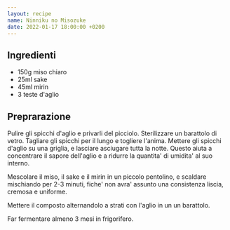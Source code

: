 ```yaml
---
layout: recipe
name: Ninniku no Misozuke
date: 2022-01-17 18:00:00 +0200
---
```


## Ingredienti

- 150g miso chiaro
- 25ml sake
- 45ml mirin
- 3 teste d'aglio

## Preprarazione

Pulire gli spicchi d'aglio e privarli del picciolo. Sterilizzare un barattolo di vetro.
Tagliare gli spicchi per il lungo e togliere l'anima. Mettere gli spicchi d'aglio su una griglia, e lasciare asciugare tutta la notte.
Questo aiuta a concentrare il sapore dell'aglio e a ridurre la quantita' di umidita' al suo interno.

Mescolare il miso, il sake e il mirin in un piccolo pentolino, e scaldare mischiando per 2-3 minuti, fiche' non avra' assunto una consistenza liscia, cremosa e uniforme.

Mettere il composto alternandolo a strati con l'aglio in un un barattolo.

Far fermentare almeno 3 mesi in frigorifero.
